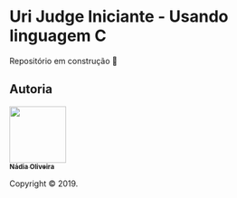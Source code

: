 
# Uri Judge Iniciante - Usando linguagem C


Repositório em construção :rocket:


## Autoria

[<img src="https://avatars0.githubusercontent.com/u/41811634?s=460&v=4" width="100px;"/><br/><sub><b>Nádia Oliveira</b></sub>](https://github.com/NadiaOliver)<br />

Copyright © 2019.
